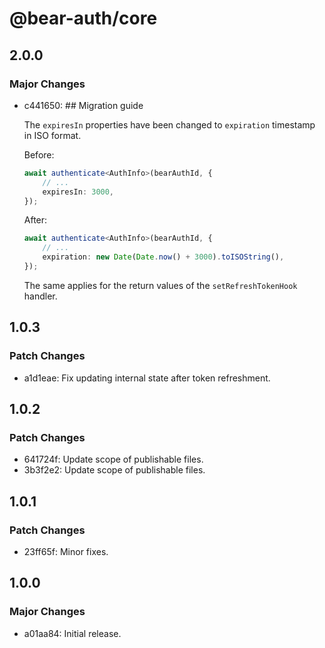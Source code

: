 # @bear-auth/core

## 2.0.0

### Major Changes

- c441650: ## Migration guide

    The `expiresIn` properties have been changed to `expiration` timestamp in ISO format.

    Before:

    ```ts
    await authenticate<AuthInfo>(bearAuthId, {
        // ...
        expiresIn: 3000,
    });
    ```

    After:

    ```ts
    await authenticate<AuthInfo>(bearAuthId, {
        // ...
        expiration: new Date(Date.now() + 3000).toISOString(),
    });
    ```

    The same applies for the return values of the `setRefreshTokenHook` handler.

## 1.0.3

### Patch Changes

- a1d1eae: Fix updating internal state after token refreshment.

## 1.0.2

### Patch Changes

- 641724f: Update scope of publishable files.
- 3b3f2e2: Update scope of publishable files.

## 1.0.1

### Patch Changes

- 23ff65f: Minor fixes.

## 1.0.0

### Major Changes

- a01aa84: Initial release.
